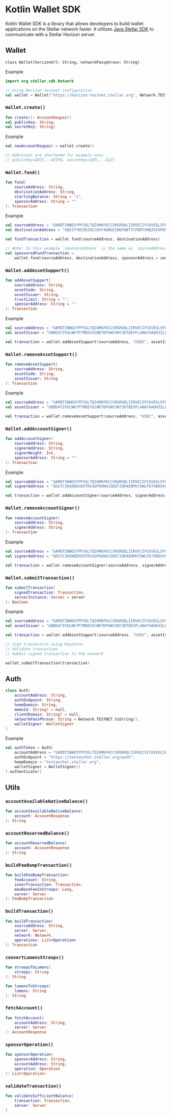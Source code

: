 # Kotlin Wallet SDK

Kotlin Wallet SDK is a library that allows developers to build wallet applications on the Stellar network faster. It
utilizes [Java Stellar SDK](https://github.com/stellar/java-stellar-sdk) to communicate with a Stellar Horizon server.

## Wallet

`class Wallet(horizonUrl: String, networkPassphrase: String)`

Example

```kotlin
import org.stellar.sdk.Network

// Using Horizon testnet configuration
val wallet = Wallet("https://horizon-testnet.stellar.org", Network.TESTNET.toString())
```

### `Wallet.create()`

```kotlin
fun create(): AccountKeypair(
val publicKey: String,
val secretKey: String)
```

Example

```kotlin
val newAccountKeypair = wallet.create()

// Addresses are shortened for example only
// publicKey=GB7S...GETPQ, secretKey=SBTL...GI27
```

### `Wallet.fund()`

```kotlin
fun fund(
    sourceAddress: String,
    destinationAddress: String,
    startingBalance: String = "1",
    sponsorAddress: String = ""
): Transaction
```

Example

```kotlin
val sourceAddress = "GAMQTINWD3YPP3GLTQZ4M6FKCCSRGROQLIIRVECIFC6VEGL5F64CND22"
val destinationAddress = "GDEIYYWIVK24CCQ3Y4QNGEIBEFABTTCFBRTVNQZ43VPOUNQARO7ZEKJY"

val fundTransaction = wallet.fund(sourceAddress, destinationAddress)

// Note: In this example `sponsorAddress` is the same as `sourceAddress`, but it doesn't have to be.
val sponsoredFundTransaction =
    wallet.fund(sourceAddress, destinationAddress, sponsorAddress = sourceAddress)
```

### `Wallet.addAssetSupport()`

```kotlin
fun addAssetSupport(
    sourceAddress: String,
    assetCode: String,
    assetIssuer: String,
    trustLimit: String = "",
    sponsorAddress: String = ""
): Transaction
```

Example

```kotlin
val sourceAddress = "GAMQTINWD3YPP3GLTQZ4M6FKCCSRGROQLIIRVECIFC6VEGL5F64CND22"
val assetIssuer = "GBBD47IF6LWK7P7MDEVSCWR7DPUWV3NY3DTQEVFL4NAT4AQH3ZLLFLA5"

val transaction = wallet.addAssetSupport(sourceAddress, "USDC", assetIssuer)
```

### `Wallet.removeAssetSupport()`

```kotlin
fun removeAssetSupport(
    sourceAddress: String,
    assetCode: String,
    assetIssuer: String
): Transaction
```

Example

```kotlin
val sourceAddress = "GAMQTINWD3YPP3GLTQZ4M6FKCCSRGROQLIIRVECIFC6VEGL5F64CND22"
val assetIssuer = "GBBD47IF6LWK7P7MDEVSCWR7DPUWV3NY3DTQEVFL4NAT4AQH3ZLLFLA5"

val transaction = wallet.removeAssetSupport(sourceAddress, "USDC", assetIssuer)
```

### `Wallet.addAccountSigner()`

```kotlin
fun addAccountSigner(
    sourceAddress: String,
    signerAddress: String,
    signerWeight: Int,
    sponsorAddress: String = ""
): Transaction
```

Example

```kotlin
val sourceAddress = "GAMQTINWD3YPP3GLTQZ4M6FKCCSRGROQLIIRVECIFC6VEGL5F64CND22"
val signerAddress = "GD2YC3HSNQEHSOTRCGGPOUN4J3DETJQR4ENPKY5WLF67XBOSVG5OIEQT"

val transaction = wallet.addAccountSigner(sourceAddress, signerAddress, 10)
```

### `Wallet.removeAccountSigner()`

```kotlin
fun removeAccountSigner(
    sourceAddress: String,
    signerAddress: String
): Transaction
```

Example

```kotlin
val sourceAddress = "GAMQTINWD3YPP3GLTQZ4M6FKCCSRGROQLIIRVECIFC6VEGL5F64CND22"
val signerAddress = "GD2YC3HSNQEHSOTRCGGPOUN4J3DETJQR4ENPKY5WLF67XBOSVG5OIEQT"

val transaction = wallet.removeAccountSigner(sourceAddress, signerAddress)
```

### `Wallet.submitTransaction()`

```kotlin
fun submitTransaction(
    signedTransaction: Transaction,
    serverInstance: Server = server
): Boolean
```

Example

```kotlin
val sourceAddress = "GAMQTINWD3YPP3GLTQZ4M6FKCCSRGROQLIIRVECIFC6VEGL5F64CND22"
val assetIssuer = "GBBD47IF6LWK7P7MDEVSCWR7DPUWV3NY3DTQEVFL4NAT4AQH3ZLLFLA5"

val transaction = wallet.addAssetSupport(sourceAddress, "USDC", assetIssuer)

// Sign transaction using KeyStore
// Validate transaction
// Submit signed transaction to the network

wallet.submitTransaction(transaction)
```

## Auth

```kotlin
class Auth(
    accountAddress: String,
    authEndpoint: String,
    homeDomain: String,
    memoId: String? = null,
    clientDomain: String? = null,
    networkPassPhrase: String = Network.TESTNET.toString(),
    walletSigner: WalletSigner
)
```

Example

```kotlin
val authToken = Auth(
    accountAddress = "GAMQTINWD3YPP3GLTQZ4M6FKCCSRGROQLIIRVECIFC6VEGL5F64CND22",
    authEndpoint = "https://testanchor.stellar.org/auth",
    homeDomain = "testanchor.stellar.org",
    walletSigner = WalletSigner()
).authenticate()
```

## Utils

### `accountAvailableNativeBalance()`

```kotlin
fun accountAvailableNativeBalance(
    account: AccountResponse
): String
```

### `accountReservedBalance()`

```kotlin
fun accountReservedBalance(
    account: AccountResponse
): String
```

### `buildFeeBumpTransaction()`

```kotlin
fun buildFeeBumpTransaction(
    feeAccount: String,
    innerTransaction: Transaction,
    maxBaseFeeInStroops: Long,
    server: Server
): FeeBumpTransaction
```

### `buildTransaction()`

```kotlin
fun buildTransaction(
    sourceAddress: String,
    server: Server,
    network: Network,
    operations: List<Operation>
): Transaction
```

### `convertLumensStroops()`

```kotlin
fun stroopsToLumens(
    stroops: String
): String

fun lumensToStroops(
    lumens: String
): String
```

### `fetchAccount()`

```kotlin
fun fetchAccount(
    accountAddress: String,
    server: Server
): AccountResponse
```

### `sponsorOperation()`

```kotlin
fun sponsorOperation(
    sponsorAddress: String,
    accountAddress: String,
    operation: Operation
): List<Operation>
```

### `validateTransaction()`

```kotlin
fun validateSufficientBalance(
    transaction: Transaction,
    server: Server
)
```